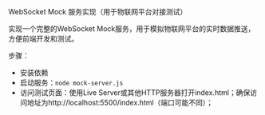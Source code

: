 WebSocket Mock 服务实现（用于物联网平台对接测试）

实现一个完整的WebSocket Mock服务，用于模拟物联网平台的实时数据推送，方便前端开发和测试。

步骤：
- 安装依赖
- 启动服务：`node mock-server.js`
- 访问测试页面：使用Live Server或其他HTTP服务器打开index.html；确保访问地址为http://localhost:5500/index.html（端口可能不同）；
